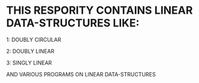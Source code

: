 # THIS RESPORITY CONTAINS LINEAR DATA-STRUCTURES LIKE:





1: DOUBLY CIRCULAR


2: DOUBLY LINEAR


3: SINGLY LINEAR

AND VARIOUS PROGRAMS ON LINEAR DATA-STRUCTURES
